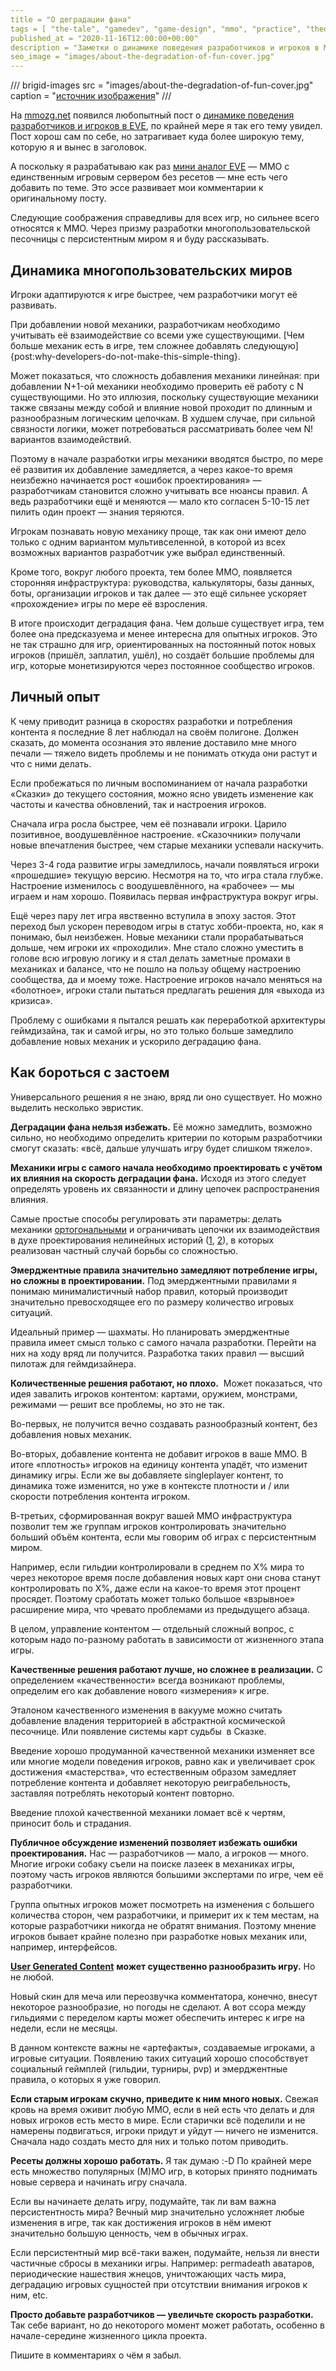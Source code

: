 ```yaml
---
title = "О деградации фана"
tags = [ "the-tale", "gamedev", "game-design", "mmo", "practice", "theory", "interesting", "best"]
published_at = "2020-11-16T12:00:00+00:00"
description = "Заметки о динамике поведения разработчиков и игроков в ММО на длительных интервалах времени."
seo_image = "images/about-the-degradation-of-fun-cover.jpg"
---
```


/// brigid-images
src = "images/about-the-degradation-of-fun-cover.jpg"
caption = "[источник изображения](https://evil.fandom.com/wiki/Swamp_of_Sadness)"
///

На [mmozg.net](https://mmozg.net/) появился любопытный пост о [динамике поведения разработчиков и игроков в EVE](https://mmozg.net/mmo/2020/11/11/slishkom-uspeshnye-igroki-slishkom-ustavshie-razrabotchiki.html), по крайней мере я так его тему увидел. Пост хорош сам по себе, но затрагивает куда более широкую тему, которую я и вынес в заголовок.

А поскольку я разрабатываю как раз [мини аналог EVE](https://the-tale.org/) — ММО с единственным игровым сервером без ресетов — мне есть чего добавить по теме. Это эссе развивает мои комментарии к оригинальному посту.

Следующие соображения справедливы для всех игр, но сильнее всего относятся к ММО. Через призму разработки многопользовательской песочницы с персистентным миром я и буду рассказывать.

<!-- more -->

## Динамика многопользовательских миров

Игроки адаптируются к игре быстрее, чем разработчики могут её развивать.

При добавлении новой механики, разработчикам необходимо учитывать её взаимодействие со всеми уже существующими. [Чем больше механик есть в игре, тем сложнее добавлять следующую]{post:why-developers-do-not-make-this-simple-thing}.

Может показаться, что сложность добавления механики линейная: при добавлении N+1-ой механики необходимо проверить её работу c N существующими. Но это иллюзия, поскольку существующие механики также связаны между собой и влияние новой проходит по длинным и разнообразным логическим цепочкам. В худшем случае, при сильной связности логики, может потребоваться рассматривать более чем N! вариантов взаимодействий.

Поэтому в начале разработки игры механики вводятся быстро, по мере её развития их добавление замедляется, а через какое-то время неизбежно начинается рост «ошибок проектирования» — разработчикам становится сложно учитывать все нюансы правил. А ведь разработчики ещё и меняются — мало кто согласен 5-10-15 лет пилить один проект — знания теряются.

Игрокам познавать новую механику проще, так как они имеют дело только с одним вариантом мультивселенной, в которой из всех возможных вариантов разработчик уже выбрал единственный.

Кроме того, вокруг любого проекта, тем более ММО, появляется сторонняя инфраструктура: руководства, калькуляторы, базы данных, боты, организации игроков и так далее — это ещё сильнее ускоряет «прохождение» игры по мере её взросления.

В итоге происходит деградация фана. Чем дольше существует игра, тем более она предсказуема и менее интересна для опытных игроков. Это не так страшно для игр, ориентированных на постоянный поток новых игроков (пришёл, заплатил, ушёл), но создаёт большие проблемы для игр, которые монетизируются через постоянное сообщество игроков.

## Личный опыт

К чему приводит разница в скоростях разработки и потребления контента я последние 8 лет наблюдал на своём полигоне. Должен сказать, до момента осознания это явление доставило мне много печали — тяжело видеть проблемы и не понимать откуда они растут и что с ними делать.

Если пробежаться по личным воспоминанием от начала разработки «Сказки» до текущего состояния, можно ясно увидеть изменение как частоты и качества обновлений, так и настроения игроков.

Сначала игра росла быстрее, чем её познавали игроки. Царило позитивное, воодушевлённое настроение. «Сказочники» получали новые впечатления быстрее, чем старые механики успевали наскучить.

Через 3-4 года развитие игры замедлилось, начали появляться игроки «прошедшие» текущую версию. Несмотря на то, что игра стала глубже. Настроение изменилось с воодушевлённого, на «рабочее» — мы играем и нам хорошо. Появилась первая инфраструктура вокруг игры.

Ещё через пару лет игра явственно вступила в эпоху застоя. Этот переход был ускорен переводом игры в статус хобби-проекта, но, как я понимаю, был неизбежен. Новые механики стали прорабатываться дольше, чем игроки их «проходили». Мне стало сложно уместить в голове всю игровую логику и я стал делать заметные промахи в механиках и балансе, что не пошло на пользу общему настроению сообщества, да и моему тоже. Настроение игроков начало меняться на «болотное», игроки стали пытаться предлагать решения для «выхода из кризиса».

Проблему с ошибками я пытался решать как переработкой архитектуры геймдизайна, так и самой игры, но это только больше замедлило добавление новых механик и ускорило деградацию фана.

## Как бороться с застоем

Универсального решения я не знаю, вряд ли оно существует. Но можно выделить несколько эвристик.

**Деградации фана нельзя избежать.** Её можно замедлить, возможно сильно, но необходимо определить критерии по которым разработчики смогут сказать: «всё, дальше улучшать игру будет слишком тяжело».

**Механики игры с самого начала необходимо проектировать с учётом их влияния на скорость деградации фана.** Исходя из этого следует определять уровень их связанности и длину цепочек распространения влияния.

Самые простые способы регулировать эти параметры: делать механики [ортогональными](https://ru.wikibooks.org/wiki/%D0%A1%D0%BB%D0%BE%D0%B2%D0%B0%D1%80%D0%B8%D0%BA_%D1%84%D0%B8%D0%BB%D0%BE%D1%81%D0%BE%D1%84%D1%81%D1%82%D0%B2%D1%83%D1%8E%D1%89%D0%B5%D0%B3%D0%BE_%D0%B8%D0%BD%D1%84%D0%BE%D1%80%D0%BC%D0%B0%D1%82%D0%B8%D0%BA%D0%B0/%D0%9E%D1%80%D1%82%D0%BE%D0%B3%D0%BE%D0%BD%D0%B0%D0%BB%D1%8C%D0%BD%D0%BE%D1%81%D1%82%D1%8C) и ограничивать цепочки их взаимодействия в духе проектирования нелинейных историй ([1](https://dtf.ru/gamedev/37319-derevo-povestvovaniya-nelineynaya-struktura-syuzheta-v-igrah), [2](http://aushestov.ru/%D1%83%D1%80%D0%BE%D0%B2%D0%B5%D0%BD%D1%8C-10-%D0%BD%D0%B5%D0%BB%D0%B8%D0%BD%D0%B5%D0%B9%D0%BD%D0%BE%D0%B5-%D0%BF%D0%BE%D0%B2%D0%B5%D1%81%D1%82%D0%B2%D0%BE%D0%B2%D0%B0%D0%BD%D0%B8%D0%B5/)), в которых реализован частный случай борьбы со сложностью.

**Эмерджентные правила значительно замедляют потребление игры, но сложны в проектировании.** Под эмерджентными правилами я понимаю минималистичный набор правил, который производит значительно превосходящее его по размеру количество игровых ситуаций.

Идеальный пример — шахматы. Но планировать эмерджентные правила имеет смысл только с самого начала разработки. Перейти на них на ходу вряд ли получится. Разработка таких правил — высший пилотаж для геймдизайнера.

**Количественные решения работают, но плохо.**  Может показаться, что идея завалить игроков контентом: картами, оружием, монстрами, режимами — решит все проблемы, но это не так.

Во-первых, не получится вечно создавать разнообразный контент, без добавления новых механик.

Во-вторых, добавление контента не добавит игроков в ваше ММО. В итоге «плотность» игроков на единицу контента упадёт, что изменит динамику игры. Если же вы добавляете singleplayer контент, то динамика тоже изменится, но уже в контексте плотности и / или скорости потребления контента игроком.

В-третьих, сформированная вокруг вашей ММО инфраструктура позволит тем же группам игроков контролировать значительно больший объём контента, если мы говорим об играх с персистентным миром.

Например, если гильдии контролировали в среднем по X% мира то через некоторое время после добавления новых карт они снова станут контролировать по X%, даже если на какое-то время этот процент просядет. Поэтому сработать может только большое «взрывное» расширение мира, что чревато проблемами из предыдущего абзаца.

В целом, управление контентом — отдельный сложный вопрос, с которым надо по-разному работать в зависимости от жизненного этапа игры.

**Качественные решения работают лучше, но сложнее в реализации.** С определением «качественности» всегда возникают проблемы, определим его как добавление нового «измерения» к игре.

Эталоном качественного изменения в вакууме можно считать добавление владения территорией в абстрактной космической песочнице. Или появление системы карт судьбы  в Сказке.

Введение хорошо продуманной качественной механики изменяет все или многие модели поведения игроков, равно как и увеличивает срок достижения «мастерства», что естественным образом замедляет потребление контента и добавляет некоторую реиграбельность, заставляя потреблять некоторый контент повторно.

Введение плохой качественной механики ломает всё к чертям, приносит боль и страдания.

**Публичное обсуждение изменений позволяет избежать ошибки проектирования.** Нас — разработчиков — мало, а игроков — много. Многие игроки собаку съели на поиске лазеек в механиках игры, поэтому часть игроков являются большими экспертами по игре, чем её разработчики.

Группа опытных игроков может посмотреть на изменения с большего количества сторон, чем разработчики, и примерит их к тем местам, на которые разработчики никогда не обратят внимания. Поэтому мнение игроков бывает крайне полезно при разработке новых механик или, например, интерфейсов.

[**User Generated Content**](https://en.wikipedia.org/wiki/User-generated_content) **может существенно разнообразить игру.** Но не любой.

Новый скин для меча или переозвучка комментатора, конечно, внесут некоторое разнообразие, но погоды не сделают. А вот ссора между гильдиями с переделом карты может обеспечить интерес к игре на недели, если не месяцы.

В данном контексте важны не «артефакты», создаваемые игроками, а игровые ситуации. Появлению таких ситуаций хорошо способствует социальный геймплей (гильдии, турниры, pvp) и эмерджентные правила, о которых я уже говорил.

**Если старым игрокам скучно, приведите к ним много новых.** Свежая кровь на время оживит любую ММО, если в ней есть что делать и для новых игроков есть место в мире. Если старички всё поделили и не намерены подвигаться, игроки придут и уйдут — ничего не изменится. Сначала надо создать место для них и только потом приводить.

**Ресеты должны хорошо работать.** Я так думаю :-D По крайней мере есть множество популярных (М)МО игр, в которых принято поднимать новые сервера и начинать игру сначала.

Если вы начинаете делать игру, подумайте, так ли вам важна персистентность мира? Вечный мир значительно усложняет любые изменения в игре, так как достижения игроков в нём имеют значительно большую ценность, чем в обычных играх.

Если персистентный мир всё-таки важен, подумайте, нельзя ли внести частичные сбросы в механики игры. Например: permadeath аватаров, периодические нашествия жнецов, уничтожающих часть мира, деградацию игровых сущностей при отсутствии внимания игроков к ним, etc.

**Просто добавьте разработчиков — увеличьте скорость разработки.** Так себе вариант, но до некоторого момент может работать, особенно в начале-середине жизненного цикла проекта.

Пишите в комментариях о чём я забыл.
